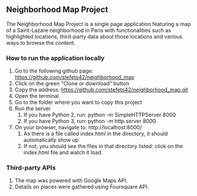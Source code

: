 ## Neighborhood Map Project
The Neighborhood Map Project is a single page application featuring a map of a Saint-Lazare neighborhood in Paris with functionalities such as highlighted locations, third-party data about those locations and various ways to browse the content.

### How to run the application locally
1. Go to the following github page: https://github.com/stefets42/neighborhood_map
2. Click on the green "Clone or download" button
3. Copy the address: https://github.com/stefets42/neighborhood_map.git
4. Open the terminal
5. Go to the folder where you want to copy this project
6. Run the server
    1. If you have Python 2, run: python -m SimpleHTTPServer 8000
    2. If you have Python 3, run: python -m http.server 8000
7. On your browser, navigate to: http://localhost:8000/
    1. As there is a file called index.html in the directory, it should automatically show up
    2. If not, you should see the files in that directory listed: click on the index.html file and watch it load

### Third-party APIs
1. The map was powered with Google Maps API.
2. Details on places were gathered using Foursquare API.